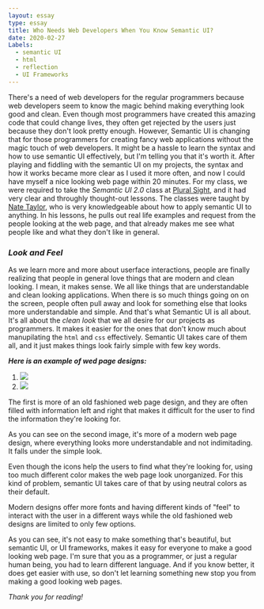 ```yaml
---
layout: essay
type: essay
title: Who Needs Web Developers When You Know Semantic UI?
date: 2020-02-27
Labels:
  - semantic UI
  - html
  - reflection
  - UI Frameworks
---
```


There's a need of web developers for the regular programmers because web developers seem to know the magic behind making everything look good and clean. Even though most programmers have created this amazing code that could change lives, they often get rejected by the users just because they don't look pretty enough. However, Semantic UI is changing that for those programmers for creating fancy web applications without the magic touch of web developers. It might be a hassle to learn the syntax and how to use semantic UI effectively, but I'm telling you that it's worth it. After playing and fiddling with the semantic UI on my projects, the syntax and how it works became more clear as I used it more often, and now I could have myself a nice looking web page within 20 minutes. For my class, we were required to take the _Semantic UI 2.0_ class at [Plural Sight](https://www.pluralsight.com/), and it had very clear and throughly thought-out lessons. The classes were taught by [Nate Taylor](https://www.pluralsight.com/authors/nate-taylor), who is very knowledgeable about how to apply semantic UI to anything. In his lessons, he pulls out real life examples and request from the people looking at the web page, and that already makes me see what people like and what they don't like in general. 

### *Look and Feel*

As we learn more and more about userface interactions, people are finally realizing that people in general love things that are modern and clean looking. I mean, it makes sense. We all like things that are understandable and clean looking applications. When there is so much things going on on the screen, people often pull away and look for something else that looks more understandable and simple. And that's what Semantic UI is all about. It's all about the _clean look_ that we all desire for our projects as programmers. It makes it easier for the ones that don't know much about manupilating the `html` and `css` effectively. Semantic UI takes care of them all, and it just makes things look fairly simple with few key words. 

_**Here is an example of wed page designs:**_

1. <img class="ui small rounded image" src="https://miro.medium.com/max/1118/1*AauvYRhYA6GHTdkC4VbWgA.png">
1. <img class="ui small rounded image" src="https://wpamelia.com/wp-content/uploads/2019/07/colour.jpg">


<i class="ui info icon"></i> The first is more of an old fashioned web page design, and they are often filled with information left and right that makes it difficult for the user to find the information they're looking for.

<i class="ui info icon"></i> As you can see on the second image, it's more of a modern web page design, where everything looks more understandable and not indimitading. It falls under the simple look. 

<i class="ui info icon"></i> Even though the icons help the users to find what they're looking for, using too much different color makes the web page look unorganized. For this kind of problem, semantic UI takes care of that by using neutral colors as their default.

<i class="ui info icon"></i> Modern designs offer more fonts and having different kinds of "feel" to interact with the user in a different ways while the old fashioned web designs are limited to only few options. 


As you can see, it's not easy to make something that's beautiful, but semantic UI, or UI frameworks, makes it easy for everyone to make a good looking web page. I'm sure that you as a programmer, or just a regular human being, you had to learn different language. And if you know better, it does get easier with use, so don't let learning something new stop you from making a good looking web pages. 

_Thank you for reading!_
